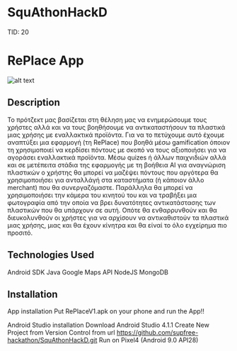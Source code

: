 # SquAthonHackD
TID: 20



# RePlace App
![alt text](https://github.com/supfree-hackathon/SquAthonHackD/blob/master/app/src/main/res/drawable-v24/logo.png)

## Description
Το πρότζεκτ μας βασίζεται στη θέληση μας να ενημερώσουμε τους χρήστες αλλά και να τους βοηθήσουμε να αντικαταστήσουν τα πλαστικά μιας χρήσης με εναλλακτικά προϊόντα. 
Για να το πετύχουμε αυτό έχουμε αναπτύξει μια εφαρμογή (τη RePlace) που βοηθά μέσω gamification όποιον τη χρησιμοποιεί να κερδίσει πόντους με σκοπό να τους αξιοποιήσει για να αγοράσει εναλλακτικά προϊόντα. 
Mέσω quizes ή άλλων παιχνιδιών αλλά και σε μετέπειτα στάδια της εφαρμογής με τη βοήθεια AI για αναγνώριση πλαστικών ο χρήστης θα μπορεί να μαζέψει πόντους που αργότερα θα χρησιμοποιήσει για ανταλλάγή στα καταστήματα (ή κάποιον άλλο merchant) που θα συνεργαζόμαστε. 
Παράλληλα θα μπορεί να χρησιμοποιήσει την κάμερα του κινητού του και να τραβήξει μια φωτογραφία από την οποία να βρει δυνατότητες αντικατάστασης των πλαστικών που θα υπάρχουν σε αυτή. 
Οπότε θα ενθαρρυνθούν και θα διευκολυνθούν οι χρήστες για να αρχίσουν να αντικαθιστούν τα πλαστικά μιας χρήσης, μιας και θα έχουν κίνητρα και θα είναί το όλο εγχείρημα πιο προσιτό.

## Technologies Used

Android SDK
Java
Google Maps API
NodeJS
MongoDB

## Installation

App installation
Put RePlaceV1.apk on your phone and run the App!!

Android Studio installation
Download Android Studio 4.1.1
Create New Project from Version Control from url https://github.com/supfree-hackathon/SquAthonHackD.git
Run on Pixel4 (Android 9.0 API28)





